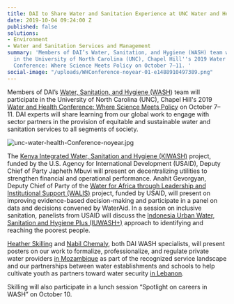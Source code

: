 ```yaml
---
title: DAI to Share Water and Sanitation Experience at UNC Water and Health Conference
date: 2019-10-04 09:24:00 Z
published: false
solutions:
- Environment
- Water and Sanitation Services and Management
summary: 'Members of DAI’s Water, Sanitation, and Hygiene (WASH) team will participate
  in the University of North Carolina (UNC), Chapel Hill''s 2019 Water and Health
  Conference: Where Science Meets Policy on October 7–11. '
social-image: "/uploads/WHConference-noyear-01-e1488910497389.png"
---
```


Members of DAI’s [Water, Sanitation, and Hygiene (WASH](https://www.dai.com/our-work/solutions/environment-solutions/water-and-sanitation-services-and-resource-management)) team will participate in the University of North Carolina (UNC), Chapel Hill's 2019 [Water and Health Conference: Where Science Meets Policy](https://waterinstitute.unc.edu/conferences/waterandhealth2019/) on October 7–11. DAI experts will share learning from our global work to engage with sector partners in the provision of equitable and sustainable water and sanitation services to all segments of society.

![unc-water-health-Conference-noyear.jpg](/uploads/unc-water-health-Conference-noyear.jpg)

The [Kenya Integrated Water, Sanitation and Hygiene (KIWASH)](https://www.dai.com/our-work/projects/kenya-integrated-water-sanitation-and-hygiene-project-kiwash) project, funded by the U.S. Agency for International Development (USAID), Deputy Chief of Party Japheth Mbuvi will present on decentralizing utilities to strengthen financial and operational performance. Anahit Gevorgyan, Deputy Chief of Party of the [Water for Africa through Leadership and Institutional Support (WALIS)](https://www.dai.com/our-work/projects/worldwide-water-africa-through-leadership-and-institutional-support-walis) project, funded by USAID, will present on improving evidence-based decision-making and participate in a panel on data and decisions convened by WaterAid. In a session on inclusive sanitation, panelists from USAID will discuss the [Indonesia Urban Water, Sanitation and Hygiene Plus (IUWASH+)](https://www.dai.com/our-work/projects/indonesia-urban-water-sanitation-and-hygiene-iuwash) approach to identifying and reaching the poorest people. 

[Heather Skilling](https://www.dai.com/who-we-are/our-team/heather-skilling) and [Nabil Chemaly](https://www.dai.com/who-we-are/our-team/nabil-chemaly), both DAI WASH specialists, will present posters on our work to formalize, professionalize, and regulate private water providers [in Mozambique](https://www.dai.com/our-work/projects/mozambique-support-program-economic-and-enterprise-development-speed) as part of the recognized service landscape and our partnerships between water establishments and schools to help cultivate youth as partners toward water security [in Lebanon](https://www.dai.com/our-work/projects/lebanon-water-project-lwp). 

Skilling will also participate in a lunch session “Spotlight on careers in WASH” on October 10.